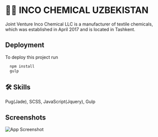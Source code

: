 
# 🧪🧵 INCO CHEMICAL UZBEKISTAN

Joint Venture Inco Chemical LLC is a manufacturer of textile chemicals, which was established in April 2017 and is located in Tashkent.


## Deployment

To deploy this project run

```bash
  npm install
  gulp
```


## 🛠 Skills
Pug(Jade), SCSS, JavaScript(Jquery), Gulp


## Screenshots

![App Screenshot](https://i.ibb.co/PzBh5f5/screencapture-incochemical-uz-2020-09-03-05-22-30.jpg)
